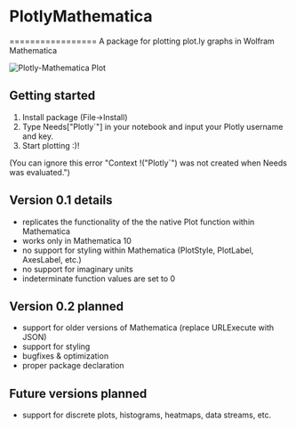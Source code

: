 # PlotlyMathematica
=================
A package for plotting plot.ly graphs in Wolfram Mathematica

![Plotly-Mathematica Plot](http://cl.ly/Xl3r/Image%202014-09-27%20at%2012.56.22%20am.png)


## Getting started
1. Install package (File->Install)
2. Type Needs["Plotly`"] in your notebook and input your Plotly username and key.
3. Start plotting :)!

(You can ignore this error "Context \!\(\"Plotly`\"\) was not created when Needs was evaluated.")

## Version 0.1 details
- replicates the functionality of the the native Plot function within Mathematica
- works only in Mathematica 10
- no support for styling within Mathematica (PlotStyle, PlotLabel, AxesLabel, etc.)
- no support for imaginary units
- indeterminate function values are set to 0

## Version 0.2 planned
- support for older versions of Mathematica (replace URLExecute with JSON)
- support for styling
- bugfixes & optimization
- proper package declaration

## Future versions planned
- support for discrete plots, histograms, heatmaps, data streams, etc.
